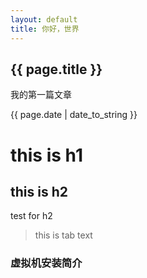 ```yaml
---
layout: default
title: 你好，世界
---
```


<h2>{{ page.title }}</h2>
<p>我的第一篇文章</p>
<p>{{ page.date | date_to_string }}</p>


# this is h1


## this is h2
test for h2

> this is tab text

### 虚拟机安装简介
